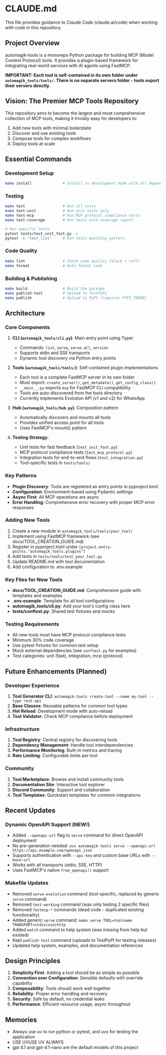 # CLAUDE.md

This file provides guidance to Claude Code (claude.ai/code) when working with code in this repository.

## Project Overview

automagik-tools is a monorepo Python package for building MCP (Model Context Protocol) tools. It provides a plugin-based framework for integrating real-world services with AI agents using FastMCP.

**IMPORTANT: Each tool is self-contained in its own folder under `automagik_tools/tools/`. There is no separate servers folder - tools export their servers directly.**

## Vision: The Premier MCP Tools Repository

This repository aims to become the largest and most comprehensive collection of MCP tools, making it trivially easy for developers to:
1. Add new tools with minimal boilerplate
2. Discover and use existing tools
3. Compose tools for complex workflows
4. Deploy tools at scale

## Essential Commands

### Development Setup
```bash
make install              # Install in development mode with all dependencies
```

### Testing
```bash
make test                 # Run all tests
make test-unit            # Run unit tests only
make test-mcp             # Run MCP protocol compliance tests
make test-coverage        # Run tests with coverage report

# Run specific tests
pytest tests/test_unit_fast.py -v
pytest -k "test_list"     # Run tests matching pattern
```

### Code Quality
```bash
make lint                 # Check code quality (black + ruff)
make format               # Auto-format code
```

### Building & Publishing
```bash
make build                # Build the package
make publish-test         # Upload to TestPyPI
make publish              # Upload to PyPI (requires PYPI_TOKEN)
```

## Architecture

### Core Components

1. **CLI (`automagik_tools/cli.py`)**: Main entry point using Typer
   - Commands: `list`, `serve`, `serve-all`, `version`
   - Supports stdio and SSE transports
   - Dynamic tool discovery via Python entry points

2. **Tools (`automagik_tools/tools/`)**: Self-contained plugin implementations
   - Each tool is a complete FastMCP server in its own folder
   - Must export: `create_server()`, `get_metadata()`, `get_config_class()`
   - `__main__.py` exports `mcp` for FastMCP CLI compatibility
   - Tools are auto-discovered from the tools directory
   - Currently implements Evolution API (v1 and v2) for WhatsApp

3. **Hub (`automagik_tools/hub.py`)**: Composition pattern
   - Automatically discovers and mounts all tools
   - Provides unified access point for all tools
   - Uses FastMCP's mount() pattern

4. **Testing Strategy**:
   - Unit tests for fast feedback (`test_unit_fast.py`)
   - MCP protocol compliance tests (`test_mcp_protocol.py`)
   - Integration tests for end-to-end flows (`test_integration.py`)
   - Tool-specific tests in `tests/tools/`

### Key Patterns

- **Plugin Discovery**: Tools are registered as entry points in pyproject.toml
- **Configuration**: Environment-based using Pydantic settings
- **Async First**: All MCP operations are async
- **Error Handling**: Comprehensive error recovery with proper MCP error responses

### Adding New Tools

1. Create a new module in `automagik_tools/tools/your_tool/`
2. Implement using FastMCP framework (see docs/TOOL_CREATION_GUIDE.md)
3. Register in pyproject.toml under `[project.entry-points."automagik_tools.plugins"]`
4. Add tests in `tests/tools/test_your_tool.py`
5. Update README.md with tool documentation
6. Add configuration to .env.example

### Key Files for New Tools

- **docs/TOOL_CREATION_GUIDE.md**: Comprehensive guide with templates and examples
- **.env.example**: Template for all tool configurations
- **automagik_tools/cli.py**: Add your tool's config class here
- **tests/conftest.py**: Shared test fixtures and mocks

### Testing Requirements

- All new tools must have MCP protocol compliance tests
- Minimum 30% code coverage
- Use pytest fixtures for common test setup
- Mock external dependencies (see `conftest.py` for examples)
- Test categories: unit (fast), integration, mcp (protocol)

## Future Enhancements (Planned)

### Developer Experience
1. **Tool Generator CLI**: `automagik-tools create-tool --name my-tool --type rest-api`
2. **Base Classes**: Reusable patterns for common tool types
3. **Hot Reload**: Development mode with auto-reload
4. **Tool Validator**: Check MCP compliance before deployment

### Infrastructure
1. **Tool Registry**: Central registry for discovering tools
2. **Dependency Management**: Handle tool interdependencies
3. **Performance Monitoring**: Built-in metrics and tracing
4. **Rate Limiting**: Configurable limits per tool

### Community
1. **Tool Marketplace**: Browse and install community tools
2. **Documentation Site**: Interactive tool explorer
3. **Discord Community**: Support and collaboration
4. **Tool Templates**: Quickstart templates for common integrations

## Recent Updates

### Dynamic OpenAPI Support (NEW!)
- Added `--openapi-url` flag to `serve` command for direct OpenAPI deployment
- No pre-generation needed: `uvx automagik-tools serve --openapi-url https://api.example.com/openapi.json`
- Supports authentication with `--api-key` and custom base URLs with `--base-url`
- Works with all transports (stdio, SSE, HTTP)
- Uses FastMCP's native `from_openapi()` support

### Makefile Updates
- Removed `serve-evolution` command (tool-specific, replaced by generic `serve` command)
- Removed `test-working` command (was only testing 2 specific files)
- Removed `fastmcp-*` commands (dead code - duplicated existing functionality)
- Added generic `serve` command: `make serve TOOL=toolname TRANSPORT=stdio|sse|http`
- Added `watch` command to help system (was missing from help but existed)
- Kept `publish-test` command (uploads to TestPyPI for testing releases)
- Updated help system, examples, and documentation references

## Design Principles

1. **Simplicity First**: Adding a tool should be as simple as possible
2. **Convention over Configuration**: Sensible defaults with override capability
3. **Composability**: Tools should work well together
4. **Reliability**: Proper error handling and recovery
5. **Security**: Safe by default, no credential leaks
6. **Performance**: Efficient resource usage, async throughout

## Memories

- Always use uv to run python or pytest, and uvx for testing the application
- USE UVUSE UV ALWAYS
- gpt 4.1 and gpt-4.1-nano are the default models of this project